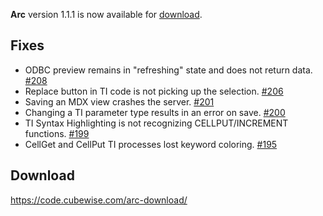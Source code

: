 **Arc** version 1.1.1 is now available for [download](https://code.cubewise.com/arc-download/). 

## Fixes
* ODBC preview remains in "refreshing" state and does not return data. [#208](https://github.com/cubewise-code/arc-issues/issues/208)
* Replace button in TI code is not picking up the selection. [#206](https://github.com/cubewise-code/arc-issues/issues/206)
* Saving an MDX view crashes the server. [#201](https://github.com/cubewise-code/arc-issues/issues/201)
* Changing a TI parameter type results in an error on save. [#200](https://github.com/cubewise-code/arc-issues/issues/200)
* TI Syntax Highlighting is not recognizing CELLPUT/INCREMENT functions. [#199](https://github.com/cubewise-code/arc-issues/issues/199)
* CellGet and CellPut TI processes lost keyword coloring. [#195](https://github.com/cubewise-code/arc-issues/issues/195)

## Download
https://code.cubewise.com/arc-download/
